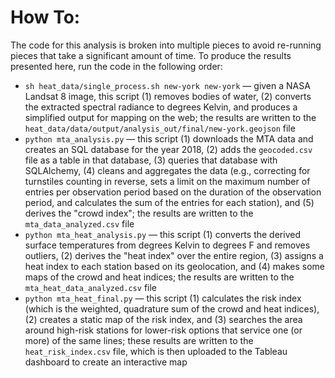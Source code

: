 # How To:

The code for this analysis is broken into multiple pieces to avoid re-running pieces that take a significant amount of time. To produce the results presented here, run the code in the following order:

- `sh heat_data/single_process.sh new-york new-york` &mdash; given a NASA Landsat 8 image, this script (1) removes bodies of water, (2) converts the extracted spectral radiance to degrees Kelvin, and produces a simplified output for mapping on the web; the results are written to the `heat_data/data/output/analysis_out/final/new-york.geojson` file
- `python mta_analysis.py` &mdash; this script (1) downloads the MTA data and creates an SQL database for the year 2018, (2) adds the `geocoded.csv` file as a table in that database, (3) queries that database with SQLAlchemy, (4) cleans and aggregates the data (e.g., correcting for turnstiles counting in reverse, sets a limit on the maximum number of entries per observation period based on the duration of the observation period, and calculates the sum of the entries for each station), and (5) derives the "crowd index"; the results are written to the `mta_data_analyzed.csv` file
- `python mta_heat_analysis.py` &mdash; this script (1) converts the derived surface temperatures from degrees Kelvin to degrees F and removes outliers, (2) derives the "heat index" over the entire region, (3) assigns a heat index to each station based on its geolocation, and (4) makes some maps of the crowd and heat indices; the results are written to the `mta_heat_data_analyzed.csv` file
-  `python mta_heat_final.py` &mdash; this script (1) calculates the risk index (which is the weighted, quadrature sum of the crowd and heat indices), (2) creates a static map of the risk index, and (3) searches the area around high-risk stations for lower-risk options that service one (or more) of the same lines; these results are written to the `heat_risk_index.csv` file, which is then uploaded to the Tableau dashboard to create an interactive map
